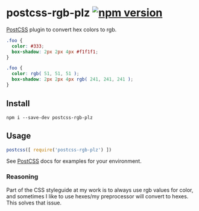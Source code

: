 # postcss-rgb-plz [![npm version](https://badge.fury.io/js/postcss-rgb-plz.svg)](http://badge.fury.io/js/postcss-rgb-plz)


[PostCSS](https://github.com/postcss/postcss) plugin to convert hex colors to rgb.

```css
.foo {
  color: #333;
  box-shadow: 2px 2px 4px #f1f1f1;
}
```

```css
.foo {
  color: rgb( 51, 51, 51 );
  box-shadow: 2px 2px 4px rgb( 241, 241, 241 );
}
```

## Install

```
npm i --save-dev postcss-rgb-plz
```

## Usage

```js
postcss([ require('postcss-rgb-plz') ])
```

See [PostCSS](https://github.com/postcss/postcss) docs for examples for your environment.

### Reasoning

Part of the CSS styleguide at my work is to always use rgb values for color, and sometimes I like to use hexes/my preprocessor will convert to hexes. This solves that issue.


